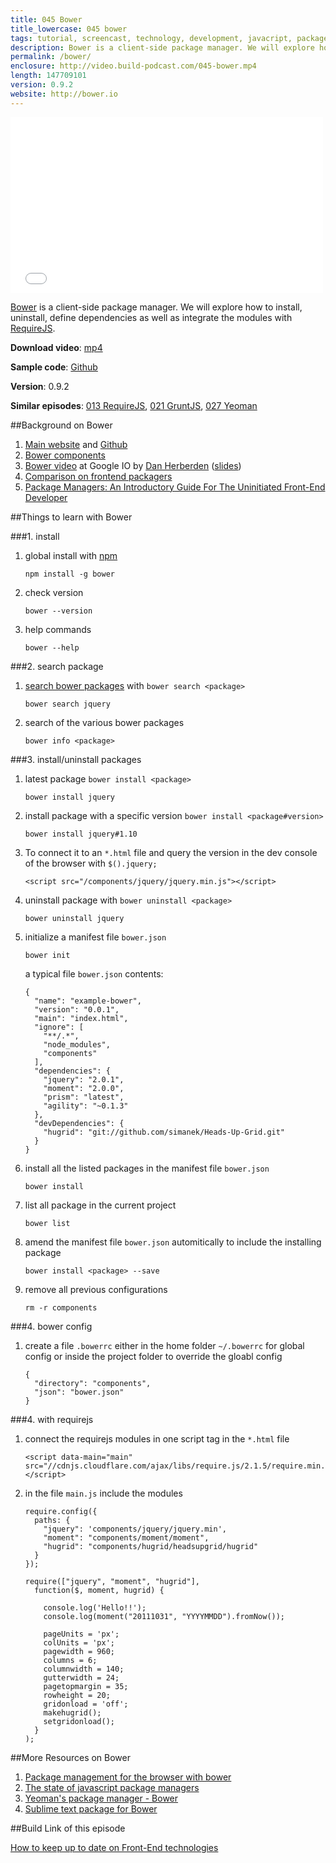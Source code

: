 ```yaml
---
title: 045 Bower
title_lowercase: 045 bower
tags: tutorial, screencast, technology, development, javacript, package manager, bower, manifest, npm, client-side
description: Bower is a client-side package manager. We will explore how to install, uninstall, define dependencies as well as integrate the modules with RequireJS.
permalink: /bower/
enclosure: http://video.build-podcast.com/045-bower.mp4
length: 147709101
version: 0.9.2
website: http://bower.io
---
```


<div id="video"><iframe src="//player.vimeo.com/video/67458735" width="500" height="281" frameborder="0" webkitallowfullscreen mozallowfullscreen allowfullscreen></iframe></div>

[Bower](http://bower.io/) is a client-side package manager. We will explore how to install, uninstall, define dependencies as well as integrate the modules with [RequireJS](http://requirejs.org/).

<p><strong>Download video</strong>: <a href="http://video.build-podcast.com/045-bower.mp4" download="build-podcast-045-bower.mp4">mp4</a></p>

**Sample code**: [Github](https://github.com/sayanee/build-podcast/tree/master/045-bower)

**Version**: 0.9.2

**Similar episodes**: [013 RequireJS](/requirejs), [021 GruntJS](/gruntjs), [027 Yeoman](/yeoman)

##Background on Bower

1. [Main website](http://bower.io/) and [Github](https://github.com/sayanee/Build-Podcast)
1. [Bower components](http://sindresorhus.com/bower-components/)
1. [Bower video](http://www.youtube.com/watch?v=o9Xo_WFAyqg) at Google IO by [Dan Herberden](https://twitter.com/danheberden/status/337664174832381953) ([slides](http://danheberden.com/presentations/bower/#0))
2. [Comparison on frontend packagers](https://github.com/wilmoore/frontend-packagers)
3. [Package Managers: An Introductory Guide For The Uninitiated Front-End Developer](http://tech.pro/tutorial/1190/package-managers-an-introductory-guide-for-the-uninitiated-front-end-developer)

##Things to learn with Bower

###1. install

1. global install with [npm](https://npmjs.org/)

    ```
    npm install -g bower
    ```
1. check version

    ```
    bower --version
    ```
1. help commands

    ```
    bower --help
    ```

###2. search package

1. [search bower packages](http://sindresorhus.com/bower-components/) with `bower search <package>`

    ```
    bower search jquery
    ```

1. search of the various bower packages

    ```
    bower info <package>
    ```

###3. install/uninstall packages

1. latest package `bower install <package>`

    ```
    bower install jquery
    ```
1. install package with a specific version `bower install <package#version>`

    ```
    bower install jquery#1.10
    ```

1. To connect it to an `*.html` file and query the version in the dev console of the browser with `$().jquery;`

    ```
    <script src="/components/jquery/jquery.min.js"></script>
    ```

1. uninstall package with `bower uninstall <package>`

    ```
    bower uninstall jquery
    ```

1. initialize a manifest file `bower.json`

    ```
    bower init
    ```

    a typical file `bower.json` contents:

    ```
    {
      "name": "example-bower",
      "version": "0.0.1",
      "main": "index.html",
      "ignore": [
        "**/.*",
        "node_modules",
        "components"
      ],
      "dependencies": {
        "jquery": "2.0.1",
        "moment": "2.0.0",
        "prism": "latest",
        "agility": "~0.1.3"
      },
      "devDependencies": {
        "hugrid": "git://github.com/simanek/Heads-Up-Grid.git"
      }
    }
    ```

1. install all the listed packages in the manifest file `bower.json`

    ```
    bower install
    ```

1. list all package in the current project

    ```
    bower list
    ```

1. amend the manifest file `bower.json` automitically to include the installing package

    ```
    bower install <package> --save
    ```

1. remove all previous configurations

    ```
    rm -r components
    ```

###4. bower config

1. create a file `.bowerrc` either in the home folder `~/.bowerrc` for global config or inside the project folder to override the gloabl config

    ```
    {
      "directory": "components",
      "json": "bower.json"
    }
    ```

###4. with requirejs

1. connect the requirejs modules in one script tag in the `*.html` file

    ```
    <script data-main="main" src="//cdnjs.cloudflare.com/ajax/libs/require.js/2.1.5/require.min.js"></script>
    ```

1. in the file `main.js` include the modules

    ```
    require.config({
      paths: {
        "jquery": 'components/jquery/jquery.min',
        "moment": "components/moment/moment",
        "hugrid": "components/hugrid/headsupgrid/hugrid"
      }
    });

    require(["jquery", "moment", "hugrid"],
      function($, moment, hugrid) {

        console.log('Hello!!');
        console.log(moment("20111031", "YYYYMMDD").fromNow());

        pageUnits = 'px';
        colUnits = 'px';
        pagewidth = 960;
        columns = 6;
        columnwidth = 140;
        gutterwidth = 24;
        pagetopmargin = 35;
        rowheight = 20;
        gridonload = 'off';
        makehugrid();
        setgridonload();
      }
    );
    ```

##More Resources on Bower
1. [Package management for the browser with bower](http://www.sitepoint.com/package-management-for-the-browser-with-bower/)
2. [The state of javascript package managers](http://wibblycode.wordpress.com/2013/01/01/the-state-of-javascript-package-management/)
3. [Yeoman's package manager - Bower](http://yeoman.io/packagemanager.html)
4. [Sublime text package for Bower](http://germanforblack.com/post/46734908388/i-built-a-plugin-for-sublime-text-that-integrates)

##Build Link of this episode

[How to keep up to date on Front-End technologies](http://uptodate.frontendrescue.org/)
